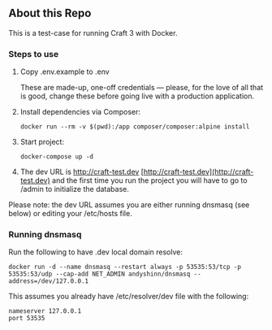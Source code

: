 ## About this Repo

This is a test-case for running Craft 3 with Docker.

### Steps to use

1. Copy .env.example to .env

    These are made-up, one-off credentials — please, for the love of all that is good, change these before going live with a production application.

2. Install dependencies via Composer:

    ```
    docker run --rm -v $(pwd):/app composer/composer:alpine install
    ```

3. Start project:

    ```
    docker-compose up -d
    ```

4. The dev URL is http://craft-test.dev [http://craft-test.dev](http://craft-test.dev) and the first time you run the project you will have to go to /admin to initialize the database.

Please note: the dev URL assumes you are either running dnsmasq (see below) or editing your /etc/hosts file.

### Running dnsmasq

Run the following to have .dev local domain resolve:

```
docker run -d --name dnsmasq --restart always -p 53535:53/tcp -p 53535:53/udp --cap-add NET_ADMIN andyshinn/dnsmasq --address=/dev/127.0.0.1
```

This assumes you already have /etc/resolver/dev file with the following:

```
nameserver 127.0.0.1
port 53535
```
